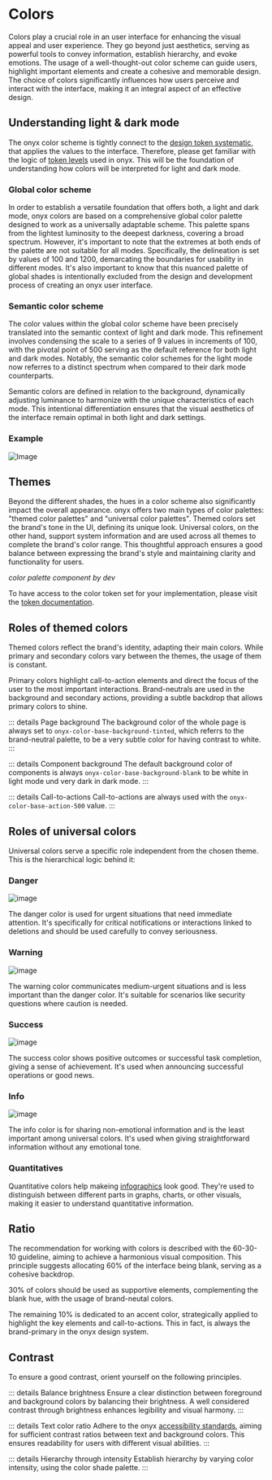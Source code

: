# Colors

Colors play a crucial role in an user interface for enhancing the visual appeal and user experience. They go beyond just aesthetics, serving as powerful tools to convey information, establish hierarchy, and evoke emotions. The usage of a well-thought-out color scheme can guide users, highlight important elements and create a cohesive and memorable design. The choice of colors significantly influences how users perceive and interact with the interface, making it an integral aspect of an effective design.

## Understanding light & dark mode

The onyx color scheme is tightly connect to the [design token systematic](/tokens/), that applies the values to the interface. Therefore, please get familiar with the logic of [token levels](/tokens/introduction) used in onyx. This will be the foundation of understanding how colors will be interpreted for light and dark mode.

### Global color scheme

In order to establish a versatile foundation that offers both, a light and dark mode, onyx colors are based on a comprehensive global color palette designed to work as a universally adaptable scheme. This palette spans from the lightest luminosity to the deepest darkness, covering a broad spectrum. However, it's important to note that the extremes at both ends of the palette are not suitable for all modes. Specifically, the delineation is set by values of 100 and 1200, demarcating the boundaries for usability in different modes. It's also important to know that this nuanced palette of global shades is intentionally excluded from the design and development process of creating an onyx user interface.

### Semantic color scheme

The color values within the global color scheme have been precisely translated into the semantic context of light and dark mode. This refinement involves condensing the scale to a series of 9 values in increments of 100, with the pivotal point of 500 serving as the default reference for both light and dark modes. Notably, the semantic color schemes for the light mode now referres to a distinct spectrum when compared to their dark mode counterparts.

Semantic colors are defined in relation to the background, dynamically adjusting luminance to harmonize with the unique characteristics of each mode. This intentional differentiation ensures that the visual aesthetics of the interface remain optimal in both light and dark settings.

### Example

![Image](/assets/color_systematic.png)

## Themes

Beyond the different shades, the hues in a color scheme also significantly impact the overall appearance. onyx offers two main types of color palettes: "themed color palettes" and "universal color palettes". Themed colors set the brand's tone in the UI, defining its unique look. Universal colors, on the other hand, support system information and are used across all themes to complete the brand's color range. This thoughtful approach ensures a good balance between expressing the brand's style and maintaining clarity and functionality for users.

_color palette component by dev_

To have access to the color token set for your implementation, please visit the [token documentation](/tokens/colors).

## Roles of themed colors

Themed colors reflect the brand's identity, adapting their main colors. While primary and secondary colors vary between the themes, the usage of them is constant.

Primary colors highlight call-to-action elements and direct the focus of the user to the most important interactions. Brand-neutrals are used in the background and secondary actions, providing a subtle backdrop that allows primary colors to shine.

::: details Page background
The background color of the whole page is always set to `onyx-color-base-background-tinted`, which referrs to the brand-neutral palette, to be a very subtle color for having contrast to white.
:::

::: details Component background
The default background color of components is always `onyx-color-base-background-blank` to be white in light mode und very dark in dark mode.
:::

::: details Call-to-actions
Call-to-actions are always used with the `onyx-color-base-action-500` value.
:::

## Roles of universal colors

Universal colors serve a specific role independent from the chosen theme. This is the hierarchical logic behind it:

### Danger

![image](/assets/danger.png)

The danger color is used for urgent situations that need immediate attention. It's specifically for critical notifications or interactions linked to deletions and should be used carefully to convey seriousness.

### Warning

![image](/assets/warning.png)

The warning color communicates medium-urgent situations and is less important than the danger color. It's suitable for scenarios like security questions where caution is needed.

### Success

![image](/assets/success.png)

The success color shows positive outcomes or successful task completion, giving a sense of achievement. It's used when announcing successful operations or good news.

### Info

![image](/assets/info.png)

The info color is for sharing non-emotional information and is the least important among universal colors. It's used when giving straightforward information without any emotional tone.

### Quantitatives

Quantitative colors help makeing [infographics](/basics/infographics) look good. They're used to distinguish between different parts in graphs, charts, or other visuals, making it easier to understand quantitative information.

## Ratio

The recommendation for working with colors is described with the 60-30-10 guideline, aiming to achieve a harmonious visual composition. This principle suggests allocating 60% of the interface being blank, serving as a cohesive backdrop.

30% of colors should be used as supportive elements, complementing the blank hue, with the usage of brand-neutal colors.

The remaining 10% is dedicated to an accent color, strategically applied to highlight the key elements and call-to-actions. This in fact, is always the brand-primary in the onyx design system.

## Contrast

To ensure a good contrast, orient yourself on the following principles.

::: details Balance brightness
Ensure a clear distinction between foreground and background colors by balancing their brightness. A well considered contrast through brightness enhances legibility and visual harmony.
:::

::: details Text color ratio
Adhere to the onyx [accessibility standards](/basics/accessibility), aiming for sufficient contrast ratios between text and background colors. This ensures readability for users with different visual abilities.
:::

::: details Hierarchy through intensity
Establish hierarchy by varying color intensity, using the color shade palette.
:::
